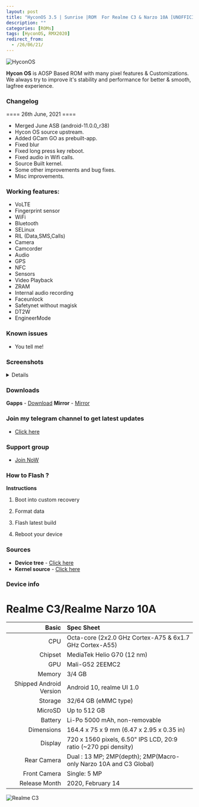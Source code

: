 ```yaml
---
layout: post
title: "HyconOS 3.5 | Sunrise |ROM  For Realme C3 & Narzo 10A [UNOFFICIAL]"
description: ""
categories: [ROMs]
tags: [HyconOS, RMX2020]
redirect_from:
  - /26/06/21/
---
```


![HyconOS](https://gitlab.com/sribalaji/sribalaji.gitlab.io/-/raw/master/assets/images/headers/HyconOS.png?raw=true)

**Hycon OS** is AOSP Based ROM with many pixel features & Customizations. We always try to improve it's stability and performance for better & smooth, lagfree experience.

### Changelog
==== 26th June, 2021 ====

- Merged June ASB (android-11.0.0_r38) 
- Hycon OS source upstream.
- Added GCam GO as prebuilt-app.
- Fixed blur
- Fixed long press key reboot.
- Fixed audio in Wifi calls.
- Source Built kernel.
- Some other improvements and bug fixes.
- Misc improvements.

### Working features:
* VoLTE
* Fingerprint sensor
* WiFi
* Bluetooth
* SELinux
* RIL (Data,SMS,Calls)
* Camera
* Camcorder
* Audio
* GPS
* NFC
* Sensors
* Video Playback
* ZRAM
* Internal audio recording
* Faceunlock
* Safetynet without magisk
* DT2W
* EngineerMode

### Known issues
* You tell me!

### Screenshots
<details>
<div id="images">
<img class="screenshot" src="https://imgur.com/agL5X9U.jpg" alt="Screenshots">
<img class="screenshot" src="https://imgur.com/NWYWkhL.jpg" alt="Screenshots">
<img class="screenshot" src="https://imgur.com/A6GCM2D.jpg" alt="Screenshots">
<img class="screenshot" src="https://imgur.com/PJeqbbm.jpg" alt="Screenshots">
<img class="screenshot" src="https://imgur.com/OlE2hyq.jpg" alt="Screenshots">
<img class="screenshot" src="https://imgur.com/nSrroLj.jpg" alt="Screenshots">
<img class="screenshot" src="https://imgur.com/XP0KZb8.jpg" alt="Screenshots">
<img class="screenshot" src="https://imgur.com/4iUvx2B.jpg" alt="Screenshots">
<img class="screenshot" src="https://imgur.com/eKJMt6z.jpg" alt="Screenshots">
</div>
</details>

### Downloads
**Gapps** - [Download](https://downloads.thecloverly.workers.dev/0://HyconOS_3.5_RMX2020-11.0-20210625-2037-UNOFFICIAL.zip)
**Mirror** - [Mirror](https://sourceforge.net/projects/thecloverlyprojects/files/RMX2020/HyconOS_3.5_RMX2020-11.0-20210625-2037-UNOFFICIAL.zip/download)

### Join my telegram channel to get latest updates
* [Click here](https://t.me/TheCloverly_Releases)

### Support group
* [Join NoW](https://t.me/SriBalajiHub)

### How to Flash ?
**Instructions**

1) Boot into custom recovery 

2) Format data

3) Flash latest build

4) Reboot your device 

### Sources
* **Device tree** - [Click here](https://github.com/Realme-G70-Series/device_realme_RMX2020)
* **Kernel source** - [Click here](https://github.com/Realme-G70-Series/kernel_realme_rmx2020)

### Device info

Realme C3/Realme Narzo 10A
================================

Basic   | Spec Sheet
-------:|:----------------------
CPU     | Octa-core (2x2.0 GHz Cortex-A75 & 6x1.7 GHz Cortex-A55)
Chipset | MediaTek Helio G70 (12 nm)
GPU     | Mali-G52 2EEMC2
Memory  | 3/4 GB
Shipped Android Version | Android 10, realme UI 1.0 
Storage | 32/64 GB (eMMC type)
MicroSD | Up to 512 GB 
Battery | Li-Po 5000 mAh, non-removable
Dimensions | 164.4 x 75 x 9 mm (6.47 x 2.95 x 0.35 in)
Display | 720 x 1560 pixels, 6.50" IPS LCD, 20:9 ratio (~270 ppi density)
Rear Camera  | Dual : 13 MP; 2MP(depth); 2MP(Macro- only Narzo 10A and C3 Global)
Front Camera | Single: 5 MP
Release Month | 2020, February 14 | 2020, May 22 

![Realme C3](https://fdn2.gsmarena.com/vv/pics/realme/realme-c3-2020-2.jpg "Realme C3")
